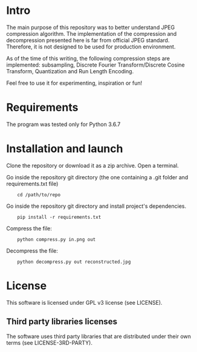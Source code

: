 # Intro

The main purpose of this repository was to better understand JPEG
compression algorithm. The implementation of the
compression and decompression presented here is far from
official JPEG standard. Therefore, it is not designed to be used for production
environment.

As of the time of this writing, the following compression steps are implemented:
subsampling, Discrete Fourier Transform/Discrete Cosine Transform, 
Quantization and Run Length Encoding.

Feel free to use it for experimenting, inspiration or fun!

# Requirements

The program was tested only for Python 3.6.7

# Installation and launch


Clone the repository or download it as a zip archive.
Open a terminal.

Go inside the repository git directory (the one containing a .git folder and 
requirements.txt file)
```
    cd /path/to/repo
```
Go inside the repository git directory and install project's dependencies.
```
    pip install -r requirements.txt
```
Compress the file:
```
    python compress.py in.png out
```

Decompress the file:
```
    python decompress.py out reconstructed.jpg
```

# License
This software is licensed under GPL v3 license (see LICENSE).

## Third party libraries licenses
The software uses third party libraries that are distributed under 
their own terms (see LICENSE-3RD-PARTY).
